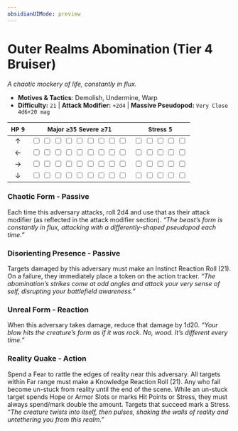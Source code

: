 ```yaml
---
obsidianUIMode: preview
---
```

# Outer Realms Abomination (Tier 4 Bruiser)

*A chaotic mockery of life, constantly in flux.*

- **Motives & Tactics**: Demolish, Undermine, Warp
- **Difficulty:** `21` | **Attack Modifier:** `+2d4` | **Massive Pseudopod:** `Very Close 4d6+20 mag`

| <small>HP</small> `9` | <small>Major</small> `≥35` <small>Severe</small> `≥71` | <small>Stress</small> `5` |
|:-:|:-:|:-:|
| ↑ |  <input type="checkbox" unchecked id="ac2cb4fd"> <input type="checkbox" unchecked id="fdddd443"> <input type="checkbox" unchecked id="542c7ccd"> <input type="checkbox" unchecked id="a3b830f8"> <input type="checkbox" unchecked id="ee3a43b5"> <input type="checkbox" unchecked id="e480d472"> <input type="checkbox" unchecked id="f7d459dd"> <input type="checkbox" unchecked id="52ce67e2"> <input type="checkbox" unchecked id="73964674"> |  <input type="checkbox" unchecked id="c0600565"> <input type="checkbox" unchecked id="82f62bc5"> <input type="checkbox" unchecked id="8205585a"> <input type="checkbox" unchecked id="91b3ea83"> <input type="checkbox" unchecked id="756137dd"> |
| ← |  <input type="checkbox" unchecked id="f5635f75"> <input type="checkbox" unchecked id="356ce7b6"> <input type="checkbox" unchecked id="cbea052f"> <input type="checkbox" unchecked id="2fab7c9e"> <input type="checkbox" unchecked id="0b44fed8"> <input type="checkbox" unchecked id="2f9fcdba"> <input type="checkbox" unchecked id="9d74c328"> <input type="checkbox" unchecked id="6699ef6a"> <input type="checkbox" unchecked id="1f0e3cc8"> |  <input type="checkbox" unchecked id="c3df465f"> <input type="checkbox" unchecked id="5a868a42"> <input type="checkbox" unchecked id="d8d76fe1"> <input type="checkbox" unchecked id="5423d668"> <input type="checkbox" unchecked id="5324d112"> |
| → |  <input type="checkbox" unchecked id="921bbdfb"> <input type="checkbox" unchecked id="e1cb8969"> <input type="checkbox" unchecked id="bee67eff"> <input type="checkbox" unchecked id="6d5c6148"> <input type="checkbox" unchecked id="6576ae80"> <input type="checkbox" unchecked id="f36633dc"> <input type="checkbox" unchecked id="7ffe1748"> <input type="checkbox" unchecked id="4af7f0c4"> <input type="checkbox" unchecked id="053af40e"> |  <input type="checkbox" unchecked id="da8057ec"> <input type="checkbox" unchecked id="d52a5d8e"> <input type="checkbox" unchecked id="28053161"> <input type="checkbox" unchecked id="f604ea30"> <input type="checkbox" unchecked id="df8c54b6"> |
| ↓ |  <input type="checkbox" unchecked id="f735dea2"> <input type="checkbox" unchecked id="7c49dcf6"> <input type="checkbox" unchecked id="976af5d9"> <input type="checkbox" unchecked id="f9669ac7"> <input type="checkbox" unchecked id="416c7313"> <input type="checkbox" unchecked id="f5df396b"> <input type="checkbox" unchecked id="7a518198"> <input type="checkbox" unchecked id="deb970fb"> <input type="checkbox" unchecked id="7fc1fb67"> |  <input type="checkbox" unchecked id="baca0348"> <input type="checkbox" unchecked id="52f426ae"> <input type="checkbox" unchecked id="ed507639"> <input type="checkbox" unchecked id="53fb9a5c"> <input type="checkbox" unchecked id="d6f0c6f0"> |

### Chaotic Form - Passive

Each time this adversary attacks, roll 2d4 and use that as their attack modifier (as reflected in the attack modifier section). *“The beast’s form is constantly in flux, attacking with a differently-shaped pseudopod each time.”*

### Disorienting Presence - Passive

Targets damaged by this adversary must make an Instinct Reaction Roll (21). On a failure, they immediately place a token on the action tracker. *“The abomination’s strikes come at odd angles and attack your very sense of self, disrupting your battlefield awareness.”*

### Unreal Form - Reaction

When this adversary takes damage, reduce that damage by 1d20. *“Your blow hits the creature’s form as if it was rock. No, wood. It’s different every time.”*

### Reality Quake - Action

Spend a Fear to rattle the edges of reality near this adversary. All targets within Far range must make a Knowledge Reaction Roll (21). Any who fail become un-stuck from reality until the end of the scene. While an un-stuck target spends Hope or Armor Slots or marks Hit Points or Stress, they must always spend/mark double the amount. Targets that succeed mark a Stress. *“The creature twists into itself, then pulses, shaking the walls of reality and untethering you from this realm.”*